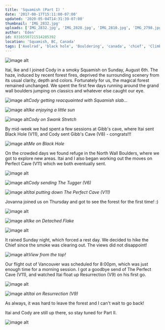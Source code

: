 ```yaml
---
title: 'Squamish (Part I) '
date: '2017-08-17T15:11:00-07:00'
updated: '2020-05-04T14:31:39-07:00'
thumbnail: 'IMG_2832.jpg'
uploads: ['IMG_2832.jpg', 'IMG_2828.jpg', 'IMG_2810.jpg', 'IMG_2798.jpg', 'IMG_2861.jpg', 'IMG_2878.jpg', 'IMG_2899.jpg', 'IMG_2884.jpg', 'IMG_3503.JPG', 'IMG_2977.JPG', 'IMG_2935.jpg', 'IMG_2930.jpg', 'IMG_2970.JPG', 'IMG_2962.jpg', 'IMG_2932.jpg']
author: 'Eden'
id: 8316550721514205392
location: 'Squamish, BC, Canada'
tags: ['Axelrad', 'black hole', 'Bouldering', 'canada', 'chief', 'Climbing', 'Eden', 'Five', 'Five Ten', 'forest', 'grand wall', 'granite', 'Itai', 'north wall', 'perfect cave', 'resurrection', 'Squamish', 'Ten']
---
```


![image alt](uploads/IMG_2832.jpg)

Itai, Ike and I joined Cody in a smoky Squamish on Sunday, August 6th. The haze, induced by recent forest fires, deprived the surrounding scenery from its usual clarity, depth and colors. Fortunately for us, the magical forest remained unchanged. We spent the first few days running around the grand wall boulders jumping on classics and whatever else caught our eye.

![image alt](uploads/IMG_2828.jpg)*Cody getting reacquainted with Squamish slab...*

![image alt](uploads/IMG_2810.jpg)*Ike enjoying a little sun*

![image alt](uploads/IMG_2798.jpg)*Cody on Swank Stretch*

By mid-week we had spent a few sessions at Gibb's cave, where Itai sent Black Hole (V11), and Cody sent Gibb's Cave (V8) - congrats!!!

![image alt](uploads/IMG_2861.jpg)*Me on Black Hole*

On the crowded days we found refuge in the North Wall Boulders, where we got to explore new areas. Itai and I also began working out the moves on Perfect Cave (V11) which we both eventually sent.

![image alt](uploads/IMG_2878.jpg)

![image alt](uploads/IMG_2899.jpg)*Cody sending The Tugger (V6)*

![image alt](uploads/IMG_2884.jpg)*Itai putting down The Perfect Cave (V11)*

Jovanna joined us on Thursday and got to see the forest for the first time! :)

![image alt](uploads/IMG_3503.JPG)

![image alt](uploads/IMG_2977.JPG)*Ike on Detached Flake*

![image alt](uploads/IMG_2935.jpg)

It rained Sunday night, which forced a rest day. We decided to hike the Chief since the smoke was clearing out. The views did not disappoint!

![image alt](uploads/IMG_2930.jpg)*View from the top!*

Our flight out of Vancouver was scheduled for 8:00pm, which was just enough time for a morning session. I got a goodbye send of The Perfect Cave (V11), and watched Itai float up Resurrection (V9) on his first go.

![image alt](uploads/IMG_2970.JPG)

![image alt](uploads/IMG_2962.jpg)*Itai on Resurrection (V9)*

As always, it was hard to leave the forest and I can't wait to go back!

Itai and Cody are still up there, so stay tuned for Part II.

![image alt](uploads/IMG_2932.jpg)
